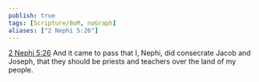 ```yaml
---
publish: true
tags: [Scripture/BoM, noGraph]
aliases: ["2 Nephi 5:26"]
---
```

[2 Nephi 5:26](https://churchofjesuschrist.org/study/scriptures/bofm/2-ne/5?lang=eng&id=p26#p26) And it came to pass that I, Nephi, did consecrate Jacob and Joseph, that they should be priests and teachers over the land of my people.
